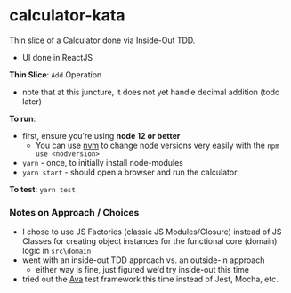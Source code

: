 # calculator-kata
 Thin slice of a Calculator done via Inside-Out TDD.
 - UI done in ReactJS
 
 **Thin Slice**: `Add` Operation
 - note that at this juncture, it does not yet handle decimal addition (todo later)
 
 **To run**: 
 - first, ensure you're using **node 12 or better**
    - You can use [nvm](https://github.com/nvm-sh/nvm) to change node versions very easily with the `npm use <nodversion>`
 - `yarn` - once, to initially install node-modules
 - `yarn start` - should open a browser and run the calculator

 **To test**: `yarn test`
 
 ### Notes on Approach / Choices
 - I chose to use JS Factories (classic JS Modules/Closure) instead of JS Classes for creating object instances for the functional core (domain) logic in  `src\domain`
 - went with an inside-out TDD approach vs. an outside-in approach
    - either way is fine, just figured we'd try inside-out this time
- tried out the [Ava](https://github.com/avajs/ava) test framework this time instead of Jest, Mocha, etc.
